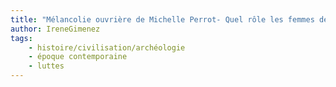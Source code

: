 ```yaml
---
title: "Mélancolie ouvrière de Michelle Perrot- Quel rôle les femmes des classes populaires jouaient-elles dans les luttes sociales du début du XXe siècle ?"
author: IreneGimenez
tags:
    - histoire/civilisation/archéologie
    - époque contemporaine
    - luttes
---
```

